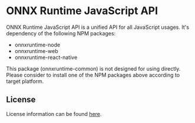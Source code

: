 # ONNX Runtime JavaScript API

ONNX Runtime JavaScript API is a unified API for all JavaScript usages. It's dependency of the following NPM packages:

- onnxruntime-node
- onnxruntime-web
- onnxruntime-react-native

This package (onnxruntime-common) is not designed for using directly. Please consider to install one of the NPM packages above according to target platform.

## License

License information can be found [here](https://github.com/microsoft/onnxruntime/blob/main/README.md#license).
